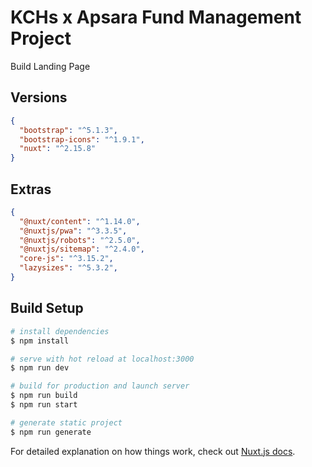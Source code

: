 # KCHs x Apsara Fund Management Project
Build Landing Page


## Versions
```json
{
  "bootstrap": "^5.1.3",
  "bootstrap-icons": "^1.9.1",
  "nuxt": "^2.15.8"
}
```

## Extras
```json
{
  "@nuxt/content": "^1.14.0",
  "@nuxtjs/pwa": "^3.3.5",
  "@nuxtjs/robots": "^2.5.0",
  "@nuxtjs/sitemap": "^2.4.0",
  "core-js": "^3.15.2",
  "lazysizes": "^5.3.2",
}
```

## Build Setup
```bash
# install dependencies
$ npm install

# serve with hot reload at localhost:3000
$ npm run dev

# build for production and launch server
$ npm run build
$ npm run start

# generate static project
$ npm run generate
```

For detailed explanation on how things work, check out [Nuxt.js docs](https://nuxtjs.org).
